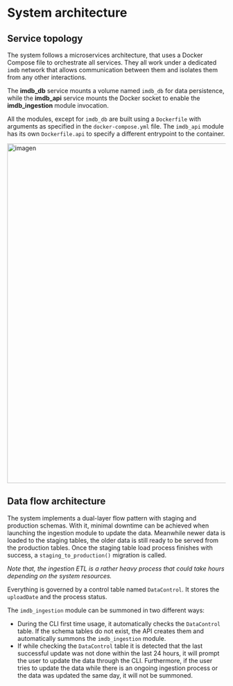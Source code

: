 # System architecture

## Service topology

The system follows a microservices architecture, that uses a Docker Compose file to orchestrate all services. They all work under a dedicated `imdb` network that allows communication between them and isolates them from any other interactions.

The **imdb_db** service mounts a volume named `imdb_db` for data persistence, while the **imdb_api** service mounts the Docker socket to enable the **imdb_ingestion** module invocation.

All the modules, except for `imdb_db` are built using a `Dockerfile` with arguments as specified in the `docker-compose.yml` file. The `imdb_api` module has its own `Dockerfile.api` to specify a different entrypoint to the container.

<img width="594" height="782" alt="imagen" src="https://github.com/user-attachments/assets/11f6fb82-14fe-4188-aba6-9208d3050053" />

## Data flow architecture

The system implements a dual-layer flow pattern with staging and production schemas. With it, minimal downtime can be achieved when launching the ingestion module to update the data. Meanwhile newer data is loaded to the staging tables, the older data is still ready to be served from the production tables. Once the staging table load process finishes with success, a `staging_to_production()` migration is called.

*Note that, the ingestion ETL is a rather heavy process that could take hours depending on the system resources.*

Everything is governed by a control table named `DataControl`. It stores the `uploadDate` and the process status.

The `imdb_ingestion` module can be summoned in two different ways:
- During the CLI first time usage, it automatically checks the `DataControl` table. If the schema tables do not exist, the API creates them and automatically summons the `imdb_ingestion` module.
- If while checking the `DataControl` table it is detected that the last successful update was not done within the last 24 hours, it will prompt the user to update the data through the CLI. Furthermore, if the user tries to update the data while there is an ongoing ingestion process or the data was updated the same day, it will not be summoned.

